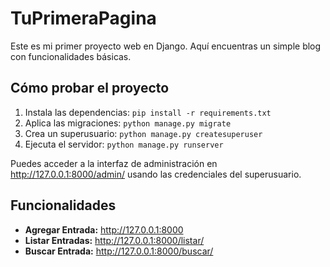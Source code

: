 # TuPrimeraPagina

Este es mi primer proyecto web en Django. Aquí encuentras un simple blog con funcionalidades básicas.

## Cómo probar el proyecto

1. Instala las dependencias: `pip install -r requirements.txt`
2. Aplica las migraciones: `python manage.py migrate`
3. Crea un superusuario: `python manage.py createsuperuser`
4. Ejecuta el servidor: `python manage.py runserver`

Puedes acceder a la interfaz de administración en http://127.0.0.1:8000/admin/ usando las credenciales del superusuario.

## Funcionalidades

- **Agregar Entrada:** http://127.0.0.1:8000
- **Listar Entradas:** http://127.0.0.1:8000/listar/
- **Buscar Entrada:** http://127.0.0.1:8000/buscar/


